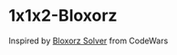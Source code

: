 # 1x1x2-Bloxorz

Inspired by [Bloxorz Solver](https://www.codewars.com/kata/5a2a597a8882f392020005e5/train/python) from CodeWars
